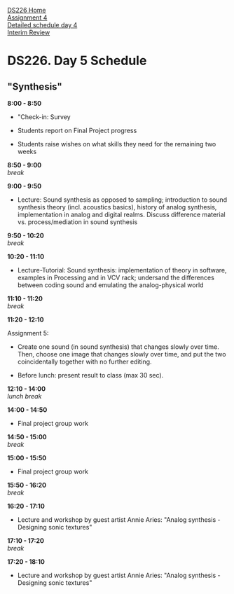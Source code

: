 [DS226 Home](home.md)  
[Assignment 4](assignment4.md)  
[Detailed schedule day 4](ds226-schedule-4.pdf)  
[Interim Review](interim.md)  

# DS226. Day 5 Schedule
## "Synthesis"



**8:00 - 8:50**  
- "Check-in: Survey

- Students report on Final Project progress  

- Students raise wishes on what skills they need for the remaining two weeks  




**8:50 - 9:00**  
_break_  
  
**9:00 - 9:50**  

- Lecture: Sound synthesis as opposed to sampling; introduction to sound synthesis theory (incl. acoustics basics), history of analog synthesis, implementation in analog and digital realms. Discuss difference material vs. process/mediation in sound synthesis

**9:50 - 10:20**  
_break_  
  
**10:20 - 11:10**  

- Lecture-Tutorial: Sound synthesis: implementation of theory in software, examples in Processing and in VCV rack; undersand the differences between coding sound and emulating the analog-physical world

  
**11:10 - 11:20**  
_break_  
  
**11:20 - 12:10**  

Assignment 5:

- Create one sound (in sound synthesis) that changes slowly over time. Then, choose one image that changes slowly over time, and put the two coincidentally together with no further editing.

- Before lunch: present result to class (max 30 sec).
  
**12:10 - 14:00**  
_lunch break_  
  
**14:00 - 14:50**  

- Final project group work

  
**14:50 - 15:00**  
_break_  
  
**15:00 - 15:50**  
- Final project group work


  
**15:50 - 16:20**  
_break_  
  
**16:20 - 17:10**  

- Lecture and workshop by guest artist Annie Aries: "Analog synthesis - Designing sonic textures"
  

   
**17:10 - 17:20**  
_break_  
  
**17:20 - 18:10**  

- Lecture and workshop by guest artist Annie Aries: "Analog synthesis - Designing sonic textures"


